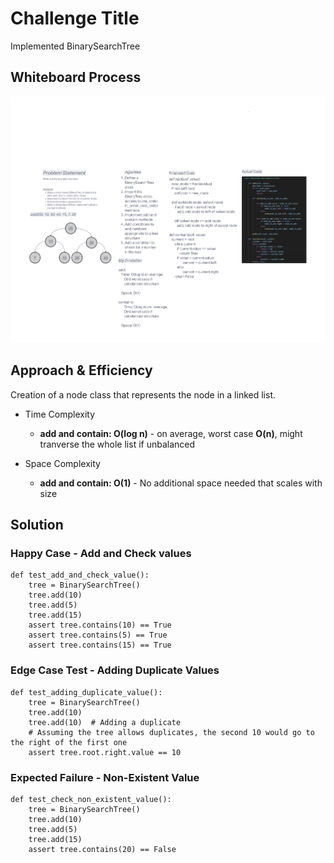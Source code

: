 # Challenge Title
Implemented BinarySearchTree

## Whiteboard Process
![Whiteboard](CodeChallenge15_Whiteboard.png)

## Approach & Efficiency
Creation of a node class that represents the node in a linked list.

- Time Complexity

    - **add and contain: O(log n)** - on average, worst case **O(n)**, might tranverse the whole list if unbalanced

- Space Complexity

    - **add and contain: O(1)** - No additional space needed that scales with size

## Solution


### Happy Case - Add and Check values
```
def test_add_and_check_value():
    tree = BinarySearchTree()
    tree.add(10)
    tree.add(5)
    tree.add(15)
    assert tree.contains(10) == True
    assert tree.contains(5) == True
    assert tree.contains(15) == True
```
### Edge Case Test - Adding Duplicate Values
```
def test_adding_duplicate_value():
    tree = BinarySearchTree()
    tree.add(10)
    tree.add(10)  # Adding a duplicate
    # Assuming the tree allows duplicates, the second 10 would go to the right of the first one
    assert tree.root.right.value == 10
```
### Expected Failure - Non-Existent Value
```
def test_check_non_existent_value():
    tree = BinarySearchTree()
    tree.add(10)
    tree.add(5)
    tree.add(15)
    assert tree.contains(20) == False
```